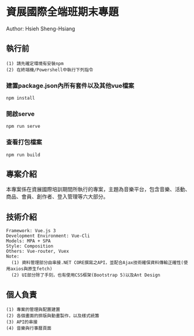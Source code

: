 # 資展國際全端班期末專題
Author: Hsieh Sheng-Hsiang

## 執行前
```
(1) 請先確定環境有安裝npm
(2) 在終端機/Powershell中執行下列指令
```

### 建置package.json內所有套件以及其他vue檔案
```
npm install
```

### 開啟serve
```
npm run serve
```

### 查看打包檔案
```
npm run build
```

## 專案介紹
本專案係在資展國際培訓期間所執行的專案，主題為音樂平台，包含音樂、活動、商品、會員、創作者、登入管理等六大部分。


## 技術介紹
```
Framework: Vue.js 3
Development Environment: Vue-Cli
Models: MPA + SPA
Style: Composition 
Others: Vue-router, Vuex
Note:
  (1) 資料管理部分由串接.NET CORE撰寫之API，並配合Ajax技術確保資料傳輸正確性(使用axios與原生fetch)
  (2) UI部分除了手刻，也有使用CSS框架(Bootstrap 5)以及Ant Design
```


## 個人負責
    (1) 專案的管理與配置建置
    (2) 各個畫面的排版與動畫製作，以及樣式統籌
    (3) API的串接
    (4) 音樂與行事曆頁面

